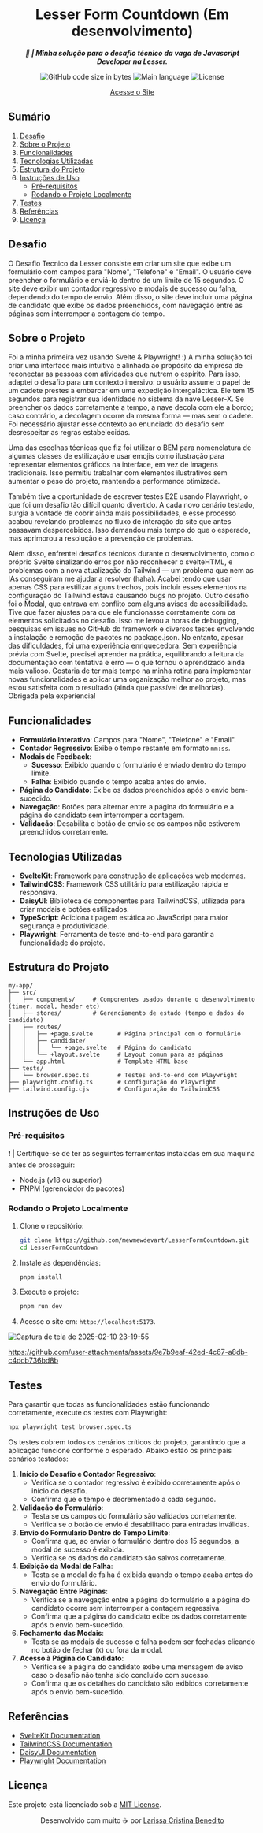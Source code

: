 <h1 align="center">
  Lesser Form Countdown (Em desenvolvimento)
</h1>

<p align="center">
	<b><i>
    💼 | Minha solução para o desafio técnico da vaga de Javascript Developer na Lesser.
  </i></b><br>
</p>

<p align="center">
    <img alt="GitHub code size in bytes" src="https://img.shields.io/github/languages/code-size/mewmewdevart/LesserFormCountdown?color=054DFC" />
    <img alt="Main language" src="https://img.shields.io/github/languages/top/mewmewdevart/LesserFormCountdown?color=054DFC"/>
    <img alt="License" src="https://img.shields.io/github/license/mewmewdevart/LesserFormCountdown?color=054DFC"/>
</p>

<p align="center">
    <a href="#" target="_blank">Acesse o Site</a> 
</p>

## Sumário

1. [Desafio](#desafio)
2. [Sobre o Projeto](#sobre-o-projeto)
3. [Funcionalidades](#funcionalidades)
4. [Tecnologias Utilizadas](#tecnologias-utilizadas)
5. [Estrutura do Projeto](#estrutura-do-projeto)
6. [Instruções de Uso](#instruções-de-uso)
    - [Pré-requisitos](#pré-requisitos)
    - [Rodando o Projeto Localmente](#rodando-o-projeto-localmente)
7. [Testes](#testes)
9. [Referências](#referências)
10. [Licença](#licença)


## Desafio

O Desafio Tecnico da Lesser consiste em criar um site que exibe um formulário com campos para "Nome", "Telefone" e "Email". O usuário deve preencher o formulário e enviá-lo dentro de um limite de 15 segundos. O site deve exibir um contador regressivo e modais de sucesso ou falha, dependendo do tempo de envio. Além disso, o site deve incluir uma página de candidato que exibe os dados preenchidos, com navegação entre as páginas sem interromper a contagem do tempo.

## Sobre o Projeto
Foi a minha primeira vez usando Svelte & Playwright! :)
A minha solução foi criar uma interface mais intuitiva e alinhada ao propósito da empresa de reconectar as pessoas com atividades que nutrem o espírito. Para isso, adaptei o desafio para um contexto imersivo: o usuário assume o papel de um cadete prestes a embarcar em uma expedição intergaláctica. Ele tem 15 segundos para registrar sua identidade no sistema da nave Lesser-X. Se preencher os dados corretamente a tempo, a nave decola com ele a bordo; caso contrário, a decolagem ocorre da mesma forma — mas sem o cadete. Foi necessário ajustar esse contexto ao enunciado do desafio sem desrespeitar as regras estabelecidas.

Uma das escolhas técnicas que fiz foi utilizar o BEM para nomenclatura de algumas classes de estilização e usar emojis como ilustração para representar elementos gráficos na interface, em vez de imagens tradicionais. Isso permitiu trabalhar com elementos ilustrativos sem aumentar o peso do projeto, mantendo a performance otimizada.

Também tive a oportunidade de escrever testes E2E usando Playwright, o que foi um desafio tão difícil quanto divertido. A cada novo cenário testado, surgia a vontade de cobrir ainda mais possibilidades, e esse processo acabou revelando problemas no fluxo de interação do site que antes passavam despercebidos. Isso demandou mais tempo do que o esperado, mas aprimorou a resolução e a prevenção de problemas.

Além disso, enfrentei desafios técnicos durante o desenvolvimento, como o próprio Svelte sinalizando erros por não reconhecer o svelteHTML, e problemas com a nova atualização do Tailwind — um problema que nem as IAs conseguiram me ajudar a resolver (haha). Acabei tendo que usar apenas CSS para estilizar alguns trechos, pois incluir esses elementos na configuração do Tailwind estava causando bugs no projeto. Outro desafio foi o Modal, que entrava em conflito com alguns avisos de acessibilidade. Tive que fazer ajustes para que ele funcionasse corretamente com os elementos solicitados no desafio.
Isso me levou a horas de debugging, pesquisas em issues no GitHub do framework e diversos testes envolvendo a instalação e remoção de pacotes no package.json. No entanto, apesar das dificuldades, foi uma experiência enriquecedora. Sem experiência prévia com Svelte, precisei aprender na prática, equilibrando a leitura da documentação com tentativa e erro — o que tornou o aprendizado ainda mais valioso.
Gostaria de ter mais tempo na minha rotina para implementar novas funcionalidades e aplicar uma organização melhor ao projeto, mas estou satisfeita com o resultado (ainda que passível de melhorias). Obrigada pela experiencia! 

## Funcionalidades
- **Formulário Interativo**: Campos para "Nome", "Telefone" e "Email".
- **Contador Regressivo**: Exibe o tempo restante em formato `mm:ss`.
- **Modais de Feedback**:
  - **Sucesso**: Exibido quando o formulário é enviado dentro do tempo limite.
  - **Falha**: Exibido quando o tempo acaba antes do envio.
- **Página do Candidato**: Exibe os dados preenchidos após o envio bem-sucedido.
- **Navegação**: Botões para alternar entre a página do formulário e a página do candidato sem interromper a contagem.
- **Validação**: Desabilita o botão de envio se os campos não estiverem preenchidos corretamente.

## Tecnologias Utilizadas
- **SvelteKit**: Framework para construção de aplicações web modernas.
- **TailwindCSS**: Framework CSS utilitário para estilização rápida e responsiva.
- **DaisyUI**: Biblioteca de componentes para TailwindCSS, utilizada para criar modais e botões estilizados.
- **TypeScript**: Adiciona tipagem estática ao JavaScript para maior segurança e produtividade.
- **Playwright**: Ferramenta de teste end-to-end para garantir a funcionalidade do projeto.


## Estrutura do Projeto
```
my-app/
├── src/
│   ├── components/		# Componentes usados durante o desenvolvimento (timer, modal, header etc)
│   ├── stores/			# Gerenciamento de estado (tempo e dados do candidato)
│   ├── routes/
│   │   ├── +page.svelte       # Página principal com o formulário
│   │   ├── candidate/
│   │   │   └── +page.svelte   # Página do candidato
│   │   └── +layout.svelte     # Layout comum para as páginas
│   └── app.html               # Template HTML base
├── tests/
│   └── browser.spec.ts        # Testes end-to-end com Playwright
├── playwright.config.ts       # Configuração do Playwright
├── tailwind.config.cjs        # Configuração do TailwindCSS
```



## Instruções de Uso

### Pré-requisitos

❗️ | Certifique-se de ter as seguintes ferramentas instaladas em sua máquina antes de prosseguir:

- Node.js (v18 ou superior)
- PNPM (gerenciador de pacotes)

### Rodando o Projeto Localmente
1. Clone o repositório:
   ```sh
   git clone https://github.com/mewmewdevart/LesserFormCountdown.git
   cd LesserFormCountdown
   ```
2. Instale as dependências:
   ```sh
   pnpm install
   ```
3. Execute o projeto:
   ```sh
   pnpm run dev
   ```
4. Acesse o site em: `http://localhost:5173`.

![Captura de tela de 2025-02-10 23-19-55](https://github.com/user-attachments/assets/6a78d34f-c1f1-4ab5-bdf9-426aae8d1464)


https://github.com/user-attachments/assets/9e7b9eaf-42ed-4c67-a8db-c4dcb736bd8b


## Testes
Para garantir que todas as funcionalidades estão funcionando corretamente, execute os testes com Playwright:
```sh
npx playwright test browser.spec.ts
```

Os testes cobrem todos os cenários críticos do projeto, garantindo que a aplicação funcione conforme o esperado. Abaixo estão os principais cenários testados:
1. **Início do Desafio e Contador Regressivo**:
   - Verifica se o contador regressivo é exibido corretamente após o início do desafio.
   - Confirma que o tempo é decrementado a cada segundo.
2. **Validação do Formulário**:
   - Testa se os campos do formulário são validados corretamente.
   - Verifica se o botão de envio é desabilitado para entradas inválidas.
3. **Envio do Formulário Dentro do Tempo Limite**:
   - Confirma que, ao enviar o formulário dentro dos 15 segundos, a modal de sucesso é exibida.
   - Verifica se os dados do candidato são salvos corretamente.
4. **Exibição da Modal de Falha**:
   - Testa se a modal de falha é exibida quando o tempo acaba antes do envio do formulário.
5. **Navegação Entre Páginas**:
   - Verifica se a navegação entre a página do formulário e a página do candidato ocorre sem interromper a contagem regressiva.
   - Confirma que a página do candidato exibe os dados corretamente após o envio bem-sucedido.
6. **Fechamento das Modais**:
   - Testa se as modais de sucesso e falha podem ser fechadas clicando no botão de fechar (`X`) ou fora da modal.
7. **Acesso à Página do Candidato**:
   - Verifica se a página do candidato exibe uma mensagem de aviso caso o desafio não tenha sido concluído com sucesso.
   - Confirma que os detalhes do candidato são exibidos corretamente após o envio bem-sucedido.



## Referências
- [SvelteKit Documentation](https://kit.svelte.dev/)
- [TailwindCSS Documentation](https://tailwindcss.com/docs)
- [DaisyUI Documentation](https://daisyui.com/)
- [Playwright Documentation](https://playwright.dev/)



## Licença
Este projeto está licenciado sob a [MIT License](LICENSE).



<p align="center">
  Desenvolvido com muito ☕ por
  <a href="https://linktr.ee/mewmewdevart" target="_blank">Larissa Cristina Benedito</a>
</p>

